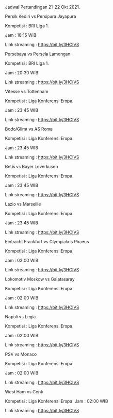 Jadwal Pertandingan 21-22 Okt 2021.

Persik Kediri vs Persipura Jayapura

Kompetisi : BRI Liga 1. 

Jam : 18:15 WIB

Link streaming : https://bit.ly/3HClVS

Persebaya vs Persela Lamongan

Kompetisi : BRI Liga 1.

Jam : 20:30 WIB

Link streaming : https://bit.ly/3HClVS

Vitesse vs Tottenham

Kompetisi : Liga Konferensi Eropa. 

Jam : 23:45 WIB

Link streaming : https://bit.ly/3HClVS

Bodo/Glimt vs AS Roma

Kompetisi : Liga Konferensi Eropa. 

Jam : 23:45 WIB

Link streaming : https://bit.ly/3HClVS

Betis vs Bayer Leverkusen

Kompetisi : Liga Konferensi Eropa. 

Jam : 23:45 WIB

Link streaming : https://bit.ly/3HClVS

Lazio vs Marseille

Kompetisi : Liga Konferensi Eropa. 

Jam : 23:45 WIB

Link streaming : https://bit.ly/3HClVS

Eintracht Frankfurt vs Olympiakos Piraeus

Kompetisi : Liga Konferensi Eropa. 

Jam : 02:00 WIB

Link streaming : https://bit.ly/3HClVS

Lokomotiv Moskow vs Galatasaray

Kompetisi : Liga Konferensi Eropa. 

Jam : 02:00 WIB

Link streaming : https://bit.ly/3HClVS

Napoli vs Legia

Kompetisi : Liga Konferensi Eropa. 

Jam : 02:00 WIB

Link streaming : https://bit.ly/3HClVS

PSV vs Monaco

Kompetisi : Liga Konferensi Eropa. 

Jam : 02:00 WIB

Link streaming : https://bit.ly/3HClVS

West Ham vs Genk

Kompetisi : Liga Konferensi Eropa. 
Jam : 02:00 WIB

Link streaming : https://bit.ly/3HClVS
